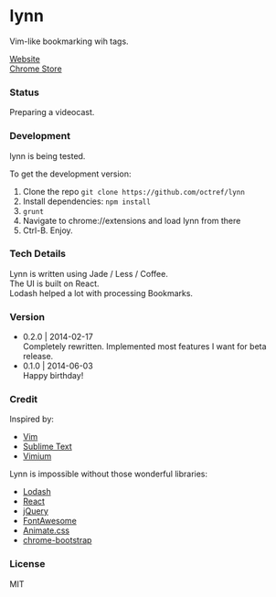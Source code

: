lynn
===

Vim-like bookmarking wih tags.

[Website](https://octref.github.io/lynn/)  
[Chrome Store](https://chrome.google.com/webstore/detail/lynn/addhcckhdjeddcehoelbklmanbpadggk)

### Status
Preparing a videocast.  

### Development
lynn is being tested.

To get the development version:

1. Clone the repo `git clone https://github.com/octref/lynn`   
2. Install dependencies: `npm install`
3. `grunt`
4. Navigate to chrome://extensions and load lynn from there  
5. Ctrl-B. Enjoy.

### Tech Details
Lynn is written using Jade / Less / Coffee.  
The UI is built on React.  
Lodash helped a lot with processing Bookmarks.


### Version
- 0.2.0 | 2014-02-17  
Completely rewritten. Implemented most features I want for beta release.
- 0.1.0 | 2014-06-03  
Happy birthday!

### Credit
Inspired by:

- [Vim](http://www.vim.org/)
- [Sublime Text](http://sublimetext.com)
- [Vimium](https://github.com/philc/vimium)  

Lynn is impossible without those wonderful libraries:

- [Lodash](https://lodash.com)
- [React](http://facebook.github.io/react/)
- [jQuery](http://jquery.com/)
- [FontAwesome](http://fontawesome.io/)
- [Animate.css](https://github.com/daneden/animate.css)
- [chrome-bootstrap](https://github.com/better-history/chrome-bootstrap)

### License
MIT

